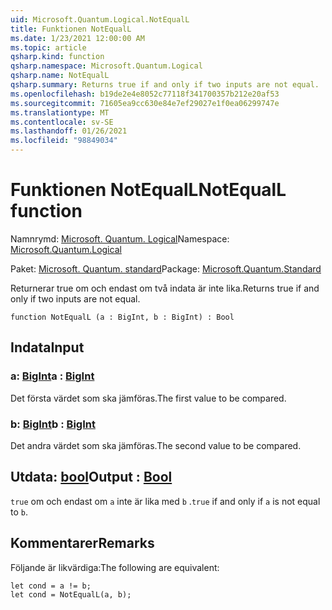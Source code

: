 ```yaml
---
uid: Microsoft.Quantum.Logical.NotEqualL
title: Funktionen NotEqualL
ms.date: 1/23/2021 12:00:00 AM
ms.topic: article
qsharp.kind: function
qsharp.namespace: Microsoft.Quantum.Logical
qsharp.name: NotEqualL
qsharp.summary: Returns true if and only if two inputs are not equal.
ms.openlocfilehash: b19de2e4e8052c77118f341700357b212e20af53
ms.sourcegitcommit: 71605ea9cc630e84e7ef29027e1f0ea06299747e
ms.translationtype: MT
ms.contentlocale: sv-SE
ms.lasthandoff: 01/26/2021
ms.locfileid: "98849034"
---
```

# <a name="notequall-function"></a><span data-ttu-id="4f5e4-102">Funktionen NotEqualL</span><span class="sxs-lookup"><span data-stu-id="4f5e4-102">NotEqualL function</span></span>

<span data-ttu-id="4f5e4-103">Namnrymd: [Microsoft. Quantum. Logical](xref:Microsoft.Quantum.Logical)</span><span class="sxs-lookup"><span data-stu-id="4f5e4-103">Namespace: [Microsoft.Quantum.Logical](xref:Microsoft.Quantum.Logical)</span></span>

<span data-ttu-id="4f5e4-104">Paket: [Microsoft. Quantum. standard](https://nuget.org/packages/Microsoft.Quantum.Standard)</span><span class="sxs-lookup"><span data-stu-id="4f5e4-104">Package: [Microsoft.Quantum.Standard](https://nuget.org/packages/Microsoft.Quantum.Standard)</span></span>


<span data-ttu-id="4f5e4-105">Returnerar true om och endast om två indata är inte lika.</span><span class="sxs-lookup"><span data-stu-id="4f5e4-105">Returns true if and only if two inputs are not equal.</span></span>

```qsharp
function NotEqualL (a : BigInt, b : BigInt) : Bool
```


## <a name="input"></a><span data-ttu-id="4f5e4-106">Indata</span><span class="sxs-lookup"><span data-stu-id="4f5e4-106">Input</span></span>

### <a name="a--bigint"></a><span data-ttu-id="4f5e4-107">a: [BigInt](xref:microsoft.quantum.lang-ref.bigint)</span><span class="sxs-lookup"><span data-stu-id="4f5e4-107">a : [BigInt](xref:microsoft.quantum.lang-ref.bigint)</span></span>

<span data-ttu-id="4f5e4-108">Det första värdet som ska jämföras.</span><span class="sxs-lookup"><span data-stu-id="4f5e4-108">The first value to be compared.</span></span>


### <a name="b--bigint"></a><span data-ttu-id="4f5e4-109">b: [BigInt](xref:microsoft.quantum.lang-ref.bigint)</span><span class="sxs-lookup"><span data-stu-id="4f5e4-109">b : [BigInt](xref:microsoft.quantum.lang-ref.bigint)</span></span>

<span data-ttu-id="4f5e4-110">Det andra värdet som ska jämföras.</span><span class="sxs-lookup"><span data-stu-id="4f5e4-110">The second value to be compared.</span></span>



## <a name="output--bool"></a><span data-ttu-id="4f5e4-111">Utdata: [bool](xref:microsoft.quantum.lang-ref.bool)</span><span class="sxs-lookup"><span data-stu-id="4f5e4-111">Output : [Bool](xref:microsoft.quantum.lang-ref.bool)</span></span>

<span data-ttu-id="4f5e4-112">`true` om och endast om `a` inte är lika med `b` .</span><span class="sxs-lookup"><span data-stu-id="4f5e4-112">`true` if and only if `a` is not equal to `b`.</span></span>

## <a name="remarks"></a><span data-ttu-id="4f5e4-113">Kommentarer</span><span class="sxs-lookup"><span data-stu-id="4f5e4-113">Remarks</span></span>

<span data-ttu-id="4f5e4-114">Följande är likvärdiga:</span><span class="sxs-lookup"><span data-stu-id="4f5e4-114">The following are equivalent:</span></span>

```qsharp
let cond = a != b;
let cond = NotEqualL(a, b);
```